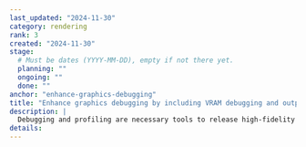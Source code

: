 ```yaml
---
last_updated: "2024-11-30"
category: rendering
rank: 3
created: "2024-11-30"
stage:
  # Must be dates (YYYY-MM-DD), empty if not there yet.
  planning: ""
  ongoing: ""
  done: ""
anchor: "enhance-graphics-debugging"
title: "Enhance graphics debugging by including VRAM debugging and outputing better information from the current profiler"
description: |
  Debugging and profiling are necessary tools to release high-fidelity games. Right now Godot’s debugging and profiling tools are relatively basic and unpolished. We want to make it easier to diagnose rendering issues and pinpoint performance problems instead of users having to rely on guessing and checking.
details:
---
```

